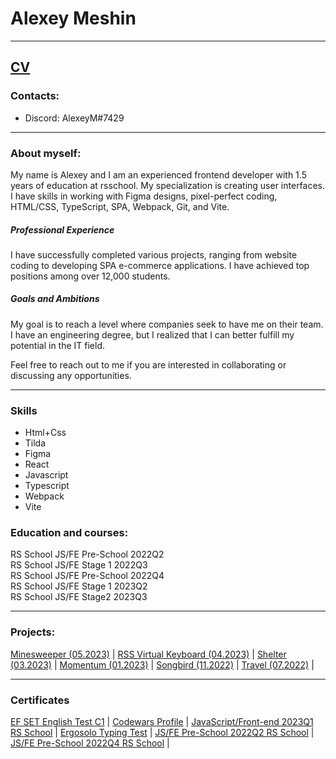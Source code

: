 # Alexey Meshin 

---
[CV](https://ziberpax.github.io/rsschool-cv/cv/index.html)
---

### Contacts:
* Discord: AlexeyM#7429
---

### About myself:
My name is Alexey and I am an experienced frontend developer with 1.5 years of education at rsschool. My specialization is creating user interfaces. I have skills in working with Figma designs, pixel-perfect coding, HTML/CSS, TypeScript, SPA, Webpack, Git, and Vite.

##### Professional Experience
I have successfully completed various projects, ranging from website coding to developing SPA e-commerce applications. I have achieved top positions among over 12,000 students.

##### Goals and Ambitions
My goal is to reach a level where companies seek to have me on their team. I have an engineering degree, but I realized that I can better fulfill my potential in the IT field.

Feel free to reach out to me if you are interested in collaborating or discussing any opportunities.

---
### Skills

* Html+Css
* Tilda
* Figma
* React
* Javascript
* Typescript
* Webpack
* Vite

### Education and courses:

RS School JS/FE Pre-School 2022Q2  
RS School JS/FE Stage 1 2022Q3  
RS School JS/FE Pre-School 2022Q4  
RS School JS/FE Stage 1 2023Q2  
RS School JS/FE Stage2 2023Q3  


--- 

### Projects:
[Minesweeper (05.2023)](https://rolling-scopes-school.github.io/ziberpax-JSFE2023Q1/minesweeper) |
[RSS Virtual Keyboard (04.2023)](https://ziberpax.github.io/virtual-keyboard/) |
[Shelter (03.2023)](https://ziberpax.github.io/portfolio/shelter/pages/main/) | 
[Momentum (01.2023)](https://rolling-scopes-school.github.io/ziberpax-JSFEPRESCHOOL2022Q4/momentum/pages/index.html) | 
[Songbird (11.2022)](https://rolling-scopes-school.github.io/ziberpax-JSFE2022Q3/songbird/main.html) | 
[Travel (07.2022)](https://rolling-scopes-school.github.io/ziberpax-JSFEPRESCHOOL2022Q2/travel/) | 


--- 
### Certificates
[EF SET English Test C1](https://www.efset.org/cert/zqwgJ4)  |
[Codewars Profile](https://www.codewars.com/users/ZiberPax)  |
[JavaScript/Front-end 2023Q1 RS School](https://app.rs.school/certificate/cu4wgjy2)  |
[Ergosolo Typing Test](https://solo.nabiraem.ru/certs/download/280630/PW-0000002064_EN.pdf)  |
[JS/FE Pre-School 2022Q2 RS School](https://app.rs.school/certificate/qzaj46gs)  |
[JS/FE Pre-School 2022Q4 RS School](https://app.rs.school/certificate/k9uewivj)  |

